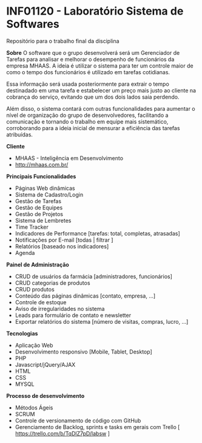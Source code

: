 # INF01120 - Laboratório Sistema de Softwares
Repositório para o trabalho final da disciplina

**Sobre**
O software que o grupo desenvolverá será um Gerenciador de Tarefas para analisar e melhorar o desempenho de funcionários da empresa MHAAS. A ideia é utilizar o sistema para ter um controle maior de como o tempo dos funcionários é utilizado em tarefas cotidianas. 

Essa informação será usada posteriormente para extrair o tempo destinadado em uma tarefa e estabelecer um preço mais justo ao cliente na cobrança do serviço, evitando que um dos dois lados saia perdendo. 

Além disso, o sistema contará com outras funcionalidades para aumentar o nível de organização do grupo de desenvolvedores, facilitando a comunicação e tornando o trabalho em equipe mais sistemático, corroborando para a ideia inicial de mensurar a eficiência das tarefas atribuídas. 

**Cliente**

- MHAAS - Inteligência em Desenvolvimento
- http://mhaas.com.br/

**Principais Funcionalidades**

- Páginas Web dinâmicas
- Sistema de Cadastro/Login
- Gestão de Tarefas
- Gestão de Equipes
- Gestão de Projetos
- Sistema de Lembretes
- Time Tracker
- Indicadores de Performance [tarefas: total, completas, atrasadas]
- Notificações por E-mail [todas | filtrar ]
- Relatórios [baseado nos indicadores]
- Agenda

**Painel de Administração**
- CRUD de usuários da farmácia [administradores, funcionários]
- CRUD categorias de produtos
- CRUD produtos
- Conteúdo das páginas dinâmicas [contato, empresa, ...]
- Controle de estoque
- Aviso de irregularidades no sistema
- Leads para formulário de contato e newsletter
- Exportar relatórios do sistema [número de visitas, compras, lucro, ...]

**Tecnologias**
- Aplicação Web
- Desenvolvimento responsivo [Mobile, Tablet, Desktop]
- PHP
- Javascript/jQuery/AJAX
- HTML
- CSS
- MYSQL

**Processo de desenvolvimento**
- Métodos Ágeis
- SCRUM
- Controle de versionamento de código com GitHub
- Gerenciamento de Backlog, sprints e tasks em gerais com Trello [ https://trello.com/b/TqDlZ7pD/labsw ]
